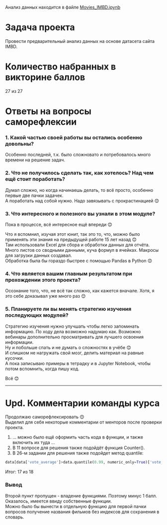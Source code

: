 Анализ данных находится в файле [Movies_IMBD.ipynb](./Movies_IMBD.ipynb)

# Задача проекта
Провести предварительный анализ данных на основе датасета сайта IMBD.

# Количество набранных в викторине баллов
27 из 27

# Ответы на вопросы саморефлексии
### 1. Какой частью своей работы вы остались особенно довольны?
Особенно последней, т.к. было сложновато и потребовалось много времени на решение задач.

### 2. Что не получилось сделать так, как хотелось? Над чем ещё стоит поработать?
Думал сложно, но когда начинаешь делать, то всё просто, особенно первые две пачки задачек.\
А поработать над собой нужно. Надо завязывать с прокрастинацией 😊

### 3. Что интересного и полезного вы узнали в этом модуле?
Пока в процессе, всё интересное ещё впереди 😊

Что я вспомнил, изучая этот юнит, так это то, что, можно было применять эти знания на предыдущей работе 15 лет назад 😊\
Там использовали Excel для сбора и обработки данных для отчёта. 
Много листов со сводными данными, куча формул в ячейках. Макросы для загрузки данных создавал.\
Обработка была бы гораздо быстрее с помощью Pandas в Python 😊

### 4. Что является вашим главным результатом при прохождении этого проекта?
Осознание того, что, не всё так сложно, как кажется вначале. Хотя, я это себе доказывал уже много раз 😊

### 5. Планируете ли вы менять стратегию изучения последующих модулей?
Стратегию изучения нужно улучшать чтобы легко запоминать информацию. По ходу дела возможно надумаю как.
Возможно вебинары дополнительно просматривать для лучшего освоения информации.\
Ну и побольше спать и не думать о сложностях в учёбе 😊\
И слишком не нагружать свой мозг, делить материал на равные кусочки.\
А пока записываю примеры в тетрадку и в Jupyter Notebook, чтобы потом вспомнить, когда пишу код.

Всё 😊

---
# Upd. Комментарии команды курса
Продолжаю саморефлексировать 😊\
Выделил для себя некоторые комментарии от менторов после проверки проекта.
1. ... можно было ещё оформить часть кода в функции, и также включить их туда ...
2. В 11 вопросе для решения также подойдёт функция Counter().
3. В 26-м задании для решения также подойдет метод quantile: 
```python
data[data['vote_average']>data.quantile(0.99, numeric_only=True)['vote_average']]['original_title']
```
Итог: 17 из 18

### Вывод
Второй пункт пропущен - владение функциями. Поэтому минус 1 балл. Оказалось, имеется ввиду собственные функции.\
Можно было бы вынести в отдельную функцию для первой пачки вопросов получение названия фильмов без индексов для сохранения в словарь.
